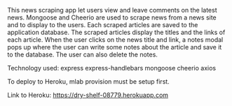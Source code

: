 This news scraping app let users view and leave comments on the latest news. Mongoose and Cheerio are used to scrape news from a news site and to display to the users. Each scraped articles are saved to the application database. The scraped articles display the titles and the links of each article. When the user clicks on the news title and link, a notes modal pops up where the user can write some notes about the article and save it to the database. The user can also delete the notes.


Technology used:
express
express-handlebars
mongoose
cheerio
axios

To deploy to Heroku, mlab provision must be setup first.

Link to Heroku: https://dry-shelf-08779.herokuapp.com
